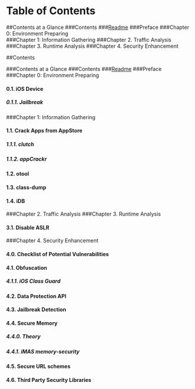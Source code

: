 # Table of Contents

##Contents at a Glance
###Contents
###[Readme](https://github.com/robert-yi-jones/iOS-App-Security-Assessment-Note/blob/master/README.md)
###Preface
###Chapter 0: Environment Preparing  
###Chapter 1: Information Gathering
###Chapter 2. Traffic Analysis
###Chapter 3. Runtime Analysis
###Chapter 4. Security Enhancement  

  
  
  

  
##Contents

###Contents at a Glance
###Contents
###[Readme](https://github.com/robert-yi-jones/iOS-App-Security-Assessment-Note/blob/master/README.md)
###Preface
###Chapter 0: Environment Preparing 
#### 0.1. iOS Device
##### 0.1.1. Jailbreak 
###Chapter 1: Information Gathering
#### 1.1. Crack Apps from AppStore
##### 1.1.1. clutch
##### 1.1.2. appCrackr
#### 1.2. otool
#### 1.3. class-dump
#### 1.4. iDB
###Chapter 2. Traffic Analysis
###Chapter 3. Runtime Analysis
#### 3.1. Disable ASLR
###Chapter 4. Security Enhancement  
#### 4.0. Checklist of Potential Vulnerabilities
#### 4.1. Obfuscation
##### 4.1.1. iOS Class Guard
#### 4.2. Data Protection API
#### 4.3. Jailbreak Detection
#### 4.4. Secure Memory
##### 4.4.0. Theory 

##### 4.4.1. iMAS memory-security
#### 4.5. Secure URL schemes
#### 4.6. Third Party Security Libraries  
